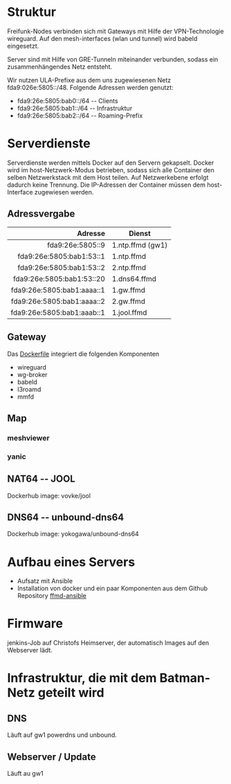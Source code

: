 
# Struktur
Freifunk-Nodes verbinden sich mit Gateways mit Hilfe der VPN-Technologie 
wireguard. Auf den mesh-interfaces (wlan und tunnel) wird babeld eingesetzt.

Server sind mit Hilfe von GRE-Tunneln miteinander verbunden, sodass ein 
zusammenhängendes Netz entsteht.

Wir nutzen ULA-Prefixe aus dem uns zugewiesenen Netz fda9:026e:5805::/48.
Folgende Adressen werden genutzt:

* fda9:26e:5805:bab0::/64 -- Clients
* fda9:26e:5805:bab1::/64 -- Infrastruktur
* fda9:26e:5805:bab2::/64 -- Roaming-Prefix

# Serverdienste
Serverdienste werden mittels Docker auf den Servern gekapselt. Docker wird im 
host-Netzwerk-Modus betrieben, sodass sich alle Container den selben 
Netzwerkstack mit dem Host teilen. Auf Netzwerkebene erfolgt dadurch keine 
Trennung. Die IP-Adressen der Container müssen dem host-Interface zugewiesen 
werden. 

## Adressvergabe


Adresse | Dienst
-------:|-------
fda9:26e:5805::9 | 1.ntp.ffmd (gw1)
fda9:26e:5805:bab1:53::1 | 1.ntp.ffmd
fda9:26e:5805:bab1:53::2 | 2.ntp.ffmd
fda9:26e:5805:bab1:53::20 | 1.dns64.ffmd
fda9:26e:5805:bab1:aaaa::1 | 1.gw.ffmd
fda9:26e:5805:bab1:aaaa::2 | 2.gw.ffmd
fda9:26e:5805:bab1:aaab::1 | 1.jool.ffmd


## Gateway
Das [Dockerfile](https://github.com/FreifunkMD/wg-docker/)  integriert die folgenden Komponenten

* wireguard
* wg-broker
* babeld
* l3roamd
* mmfd

## Map
### meshviewer
### yanic

## NAT64 -- JOOL
Dockerhub image: vovke/jool 

## DNS64 -- unbound-dns64
Dockerhub image: yokogawa/unbound-dns64

# Aufbau eines Servers

* Aufsatz mit Ansible
* Installation von docker und ein paar Komponenten aus dem Github Repository
  [ffmd-ansible](https://github.com/FreifunkMD/ffmd-ansible)
  
# Firmware
jenkins-Job auf Christofs Heimserver, der automatisch Images auf den Webserver 
lädt.

# Infrastruktur, die mit dem Batman-Netz geteilt wird

## DNS
Läuft auf gw1 powerdns und unbound.

## Webserver / Update
Läuft au gw1

